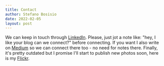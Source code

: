 ```yaml
---
title: Contact
author: Stefano Bosisio
date: 2022-02-05
layout: post
---
```


We can keep in touch through [LinkedIn](https://www.linkedin.com/in/stefano-bosisio1/). Please, just jot a note like: "hey, I like your blog can we connect?" before connecting. 
If you want I also write on [Medium](https://medium.com/@stefanobosisio1) so we can connect there too - no need for notes there. 
Finally, it's pretty outdated but I promise I'll start to publish new photos soon, here is my [Flickr](https://www.flickr.com/photos/_boss_/with/3231124061). 